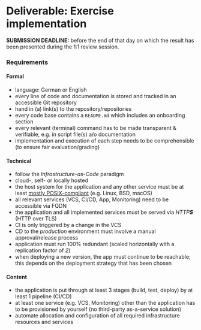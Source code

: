Deliverable: Exercise implementation
====================================


__SUBMISSION DEADLINE:__ before the end of that day on which the result has been presented during the 1:1 review
    session. 


### Requirements

#### Formal

* language: German or English
* every line of code and documentation is stored and tracked in an accessible Git repository
* hand in (a) link(s) to the repository/repositories
* every code base contains a `README.md` which includes an onboarding section
* every relevant (terminal) command has to be made transparent & verifiable, e.g. in script file(s) a/o documentation
* implementation and execution of each step needs to be comprehensible (to ensure fair evaluation/grading)


#### Technical

* follow the *Infrastructure-as-Code* paradigm
* cloud-, self- or locally hosted
* the host system for the application and any other service must be at least
  [mostly POSIX-compliant](https://en.wikipedia.org/wiki/POSIX#POSIX-oriented_operating_systems)
  (e.g. Linux, BSD, macOS)
* all relevant services (VCS, CI/CD, App, Monitoring) need to be accessible via FQDN
* the application and all implemented services must be served via _HTTP**S**_ (HTTP over TLS)
* CI is only triggered by a change in the VCS
* CD to the *production* environment must involve a manual approval/release process
* application must run 100% redundant (scaled horizontally with a replication factor of *2*)
* when deploying a new version, the app must continue to be reachable; this depends on the deployment strategy that has
  been chosen


#### Content

* the application is put through at least 3 stages (build, test, deploy) by at least 1 pipeline (CI/CD)
* at least one service (e.g. VCS, Monitoring) other than the application has to be provisioned by yourself (no
  third-party as-a-service solution)
* automate allocation and configuration of all required infrastructure resources and services
